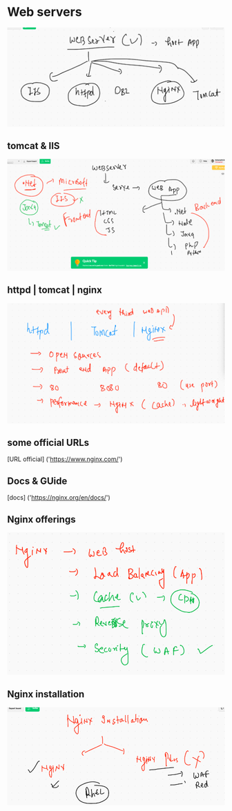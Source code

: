 # Web servers 

<img src="web.png">

## tomcat & IIS 

<img src="iistom.png">

## httpd | tomcat | nginx 

<img src="webs.png">

## some official URLs 

[URL official] ('https://www.nginx.com/')

## Docs & GUide 

[docs] ('https://nginx.org/en/docs/')

## Nginx offerings 

<img src="ngoffer.png">

## Nginx installation 

<img src="nginstall.png">




